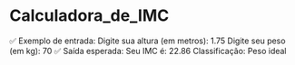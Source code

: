 ﻿# Calculadora_de_IMC

✅ Exemplo de entrada:
Digite sua altura (em metros): 1.75
Digite seu peso (em kg): 70
✅ Saída esperada:
Seu IMC é: 22.86
Classificação: Peso ideal
